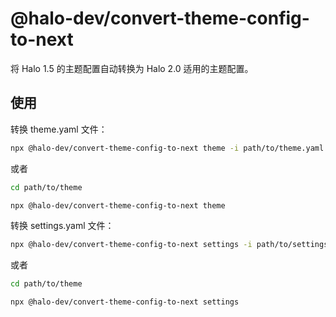 # @halo-dev/convert-theme-config-to-next

将 Halo 1.5 的主题配置自动转换为 Halo 2.0 适用的主题配置。

## 使用

转换 theme.yaml 文件：

```bash
npx @halo-dev/convert-theme-config-to-next theme -i path/to/theme.yaml
```

或者

```bash
cd path/to/theme

npx @halo-dev/convert-theme-config-to-next theme
```

转换 settings.yaml 文件：

```bash
npx @halo-dev/convert-theme-config-to-next settings -i path/to/settings.yaml
```

或者

```bash
cd path/to/theme

npx @halo-dev/convert-theme-config-to-next settings
```

